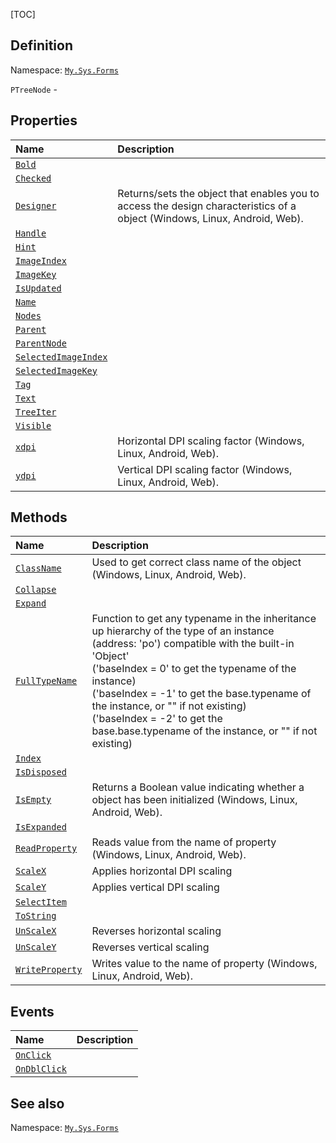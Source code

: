 [TOC]
## Definition
Namespace: [`My.Sys.Forms`](My.Sys.Forms.md)

`PTreeNode` - 

## Properties
|Name|Description|
| :------------ | :------------ |
|[`Bold`]("TreeNode.Bold.md")||
|[`Checked`]("TreeNode.Checked.md")||
|[`Designer`]("My.Sys.Object.Designer.md")|Returns/sets the object that enables you to access the design characteristics of a object (Windows, Linux, Android, Web).|
|[`Handle`]("TreeNode.Handle.md")||
|[`Hint`]("TreeNode.Hint.md")||
|[`ImageIndex`]("TreeNode.ImageIndex.md")||
|[`ImageKey`]("TreeNode.ImageKey.md")||
|[`IsUpdated`]("TreeNode.IsUpdated.md")||
|[`Name`]("TreeNode.Name.md")||
|[`Nodes`]("TreeNode.Nodes.md")||
|[`Parent`]("TreeNode.Parent.md")||
|[`ParentNode`]("TreeNode.ParentNode.md")||
|[`SelectedImageIndex`]("TreeNode.SelectedImageIndex.md")||
|[`SelectedImageKey`]("TreeNode.SelectedImageKey.md")||
|[`Tag`]("TreeNode.Tag.md")||
|[`Text`]("TreeNode.Text.md")||
|[`TreeIter`]("TreeNode.TreeIter.md")||
|[`Visible`]("TreeNode.Visible.md")||
|[`xdpi`]("My.Sys.Object.xdpi.md")|Horizontal DPI scaling factor (Windows, Linux, Android, Web).|
|[`ydpi`]("My.Sys.Object.ydpi.md")|Vertical DPI scaling factor (Windows, Linux, Android, Web).|

## Methods
|Name|Description|
| :------------ | :------------ |
|[`ClassName`]("My.Sys.Object.ClassName.md")|Used to get correct class name of the object (Windows, Linux, Android, Web).|
|[`Collapse`]("TreeNode.Collapse.md")||
|[`Expand`]("TreeNode.Expand.md")||
|[`FullTypeName`]("My.Sys.Object.FullTypeName.md")|Function to get any typename in the inheritance up hierarchy of the type of an instance (address: 'po') compatible with the built-in 'Object' <br>  ('baseIndex =  0' to get the typename of the instance) <br>  ('baseIndex = -1' to get the base.typename of the instance, or "" if not existing) <br>  ('baseIndex = -2' to get the base.base.typename of the instance, or "" if not existing)|
|[`Index`]("TreeNode.Index.md")||
|[`IsDisposed`]("TreeNode.IsDisposed.md")||
|[`IsEmpty`]("My.Sys.Object.IsEmpty.md")|Returns a Boolean value indicating whether a object has been initialized (Windows, Linux, Android, Web).|
|[`IsExpanded`]("TreeNode.IsExpanded.md")||
|[`ReadProperty`]("My.Sys.Object.ReadProperty.md")|Reads value from the name of property (Windows, Linux, Android, Web).|
|[`ScaleX`]("My.Sys.Object.ScaleX.md")|Applies horizontal DPI scaling|
|[`ScaleY`]("My.Sys.Object.ScaleY.md")|Applies vertical DPI scaling|
|[`SelectItem`]("TreeNode.SelectItem.md")||
|[`ToString`]("TreeNode.ToString.md")||
|[`UnScaleX`]("My.Sys.Object.UnScaleX.md")|Reverses horizontal scaling|
|[`UnScaleY`]("My.Sys.Object.UnScaleY.md")|Reverses vertical scaling|
|[`WriteProperty`]("My.Sys.Object.WriteProperty.md")|Writes value to the name of property (Windows, Linux, Android, Web).|
## Events
|Name|Description|
| :------------ | :------------ |
|[`OnClick`]("TreeNode.OnClick.md") ||
|[`OnDblClick`]("TreeNode.OnDblClick.md") ||
## See also
Namespace: [`My.Sys.Forms`](My.Sys.Forms.md)
